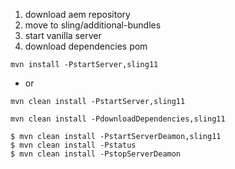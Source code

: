 1. download aem repository
1. move to sling/additional-bundles
1. start vanilla server
1. download dependencies pom

```shell
mvn install -PstartServer,sling11
```
* or
```shell
mvn clean install -PstartServer,sling11
```





```shell
mvn clean install -PdownloadDependencies,sling11
```


```shell
$ mvn clean install -PstartServerDeamon,sling11
$ mvn clean install -Pstatus
$ mvn clean install -PstopServerDeamon
```